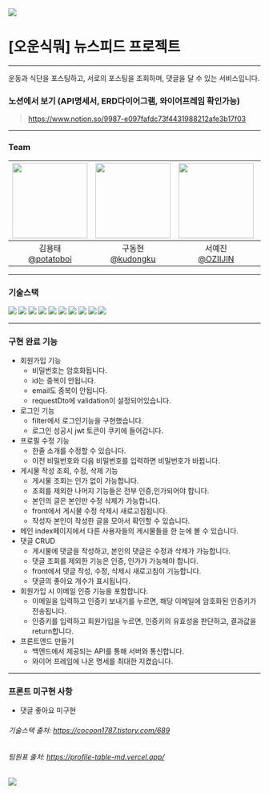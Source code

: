 <img src="https://capsule-render.vercel.app/api?type=waving&color=BDBDC8&height=150&section=header" />

# [오운식뭐] 뉴스피드 프로젝트

---
<p>운동과 식단을 포스팅하고, 서로의 포스팅을 조회하며, 댓글을 달 수 있는 서비스입니다.</p> 

### 노션에서 보기 (API명세서, ERD다이어그램, 와이어프레임 확인가능)
> https://www.notion.so/9987-e097fafdc73f4431988212afe3b17f03

---
### Team
| <img src="https://avatars.githubusercontent.com/u/19195930?v=4" width="150" height="150"/> |<img src="https://avatars.githubusercontent.com/u/148612321?v=4" width="150" height="150"/>| <img src="https://avatars.githubusercontent.com/u/154957716?v=4" width="150" height="150"/> | <img src="https://avatars.githubusercontent.com/u/69907023?v=4" width="150" height="150"/> |
|:------------------------------------------------------------------------------------------:|:-:|:-------------------------------------------------------------------------------------------:|:------------------------------------------------------------------------------------------:|
|                     김용태<br/>[@potatoboi](https://github.com/potatoboi)                     |구동현<br/>[@kudongku](https://github.com/kudongku)|                       서예진<br/>[@OZIIJIN](https://github.com/OZIIJIN)                        |                   이재형<br/>[@LeeJaeHyung](https://github.com/LeeJaeHyung)                   |

---
### 기술스택
<img src="https://img.shields.io/badge/gradle-02303A?style=for-the-badge&logo=gradle&logoColor=white">
<img src="https://img.shields.io/badge/spring-6DB33F?style=for-the-badge&logo=spring&logoColor=white">
<img src="https://img.shields.io/badge/springboot-6DB33F?style=for-the-badge&logo=springboot&logoColor=white">
<img src="https://img.shields.io/badge/mysql-4479A1?style=for-the-badge&logo=mysql&logoColor=white">
<img src="https://img.shields.io/badge/javascript-F7DF1E?style=for-the-badge&logo=javascript&logoColor=black">
<img src="https://img.shields.io/badge/css-1572B6?style=for-the-badge&logo=css3&logoColor=white">
<img src="https://img.shields.io/badge/html5-E34F26?style=for-the-badge&logo=html5&logoColor=white">
<img src="https://img.shields.io/badge/java-007396?style=for-the-badge&logo=java&logoColor=white">
<img src="https://img.shields.io/badge/git-F05032?style=for-the-badge&logo=git&logoColor=white">
<img src="https://img.shields.io/badge/github-181717?style=for-the-badge&logo=github&logoColor=white">


---

### 구현 완료 기능
- 회원가입 기능
  - 비밀번호는 암호화됩니다.
  - id는 중복이 안됩니다.
  - email도 중복이 안됩니다.
  - requestDto에 validation이 설정되어있습니다.
- 로그인 기능
  - filter에서 로그인기능을 구현했습니다.
  - 로그인 성공시 jwt 토큰이 쿠키에 들어갑니다.
- 프로필 수정 기능
  - 한줄 소개를 수정할 수 있습니다.
  - 이전 비밀번호와 다음 비밀번호를 입력하면 비밀번호가 바뀝니다.
- 게시물 작성 조회, 수정, 삭제 기능
  - 게시물 조회는 인가 없이 가능합니다.
  - 조회를 제외한 나머지 기능들은 전부 인증,인가되어야 합니다.
  - 본인의 글은 본인만 수정 삭제가 가능합니다.
  - front에서 게시물 수정 삭제시 새로고침됩니다.
  - 작성자 본인이 작성한 글을 모아서 확인할 수 있습니다.
- 메인 index페이지에서 다른 사용자들의 게시물들을 한 눈에 볼 수 있습니다.
- 댓글 CRUD
  - 게시물에 댓글을 작성하고, 본인의 댓글은 수정과 삭제가 가능합니다.
  - 댓글 조회를 제외한 기능은 인증, 인가가 가능해야 합니다.
  - front에서 댓글 작성, 수정, 삭제시 새로고침이 기능합니다.
  - 댓글의 좋아요 개수가 표시됩니다.
- 회원가입 시 이메일 인증 기능을 포함합니다.
  - 이메일을 입력하고 인증키 보내기를 누르면, 해당 이메일에 암호화된 인증키가 전송됩니다.
  - 인증키를 입력하고 회원가입을 누르면, 인증키의 유효성을 판단하고, 결과값을 return합니다.
- 프론트엔드 만들기
  - 백엔드에서 제공되는 API를 통해 서버와 통신합니다.
  - 와이어 프레임에 나온 명세를 최대한 지켰습니다.

---
### 프론트 미구현 사항
- 댓글 좋아요 미구현

###### 기술스택 출처: https://cocoon1787.tistory.com/689
###### 팀원표 출처: https://profile-table-md.vercel.app/
<img src="https://capsule-render.vercel.app/api?type=waving&color=BDBDC8&height=150&section=footer" />
